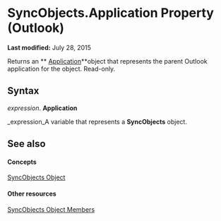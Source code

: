 
# SyncObjects.Application Property (Outlook)

 **Last modified:** July 28, 2015

Returns an  ** [Application](797003e7-ecd1-eccb-eaaf-32d6ddde8348.md)**object that represents the parent Outlook application for the object. Read-only.

## Syntax

 _expression_. **Application**

 _expression_A variable that represents a  **SyncObjects** object.


## See also


#### Concepts


 [SyncObjects Object](88e59f63-d834-b174-bbda-0af0cf2d0520.md)
#### Other resources


 [SyncObjects Object Members](f8302d59-6a53-bd63-be46-6e7398038e09.md)
